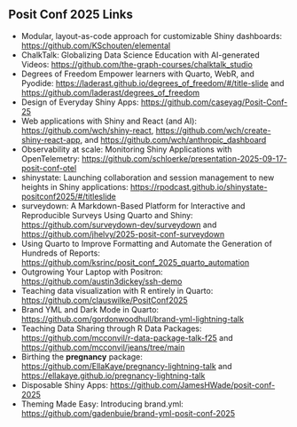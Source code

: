 ## Posit Conf 2025 Links

* Modular, layout-as-code approach for customizable Shiny dashboards: https://github.com/KSchouten/elemental  
* ChalkTalk: Globalizing Data Science Education with AI-generated Videos: https://github.com/the-graph-courses/chalktalk_studio  
* Degrees of Freedom Empower learners with Quarto, WebR, and Pyodide: https://laderast.github.io/degrees_of_freedom/#/title-slide and https://github.com/laderast/degrees_of_freedom  
* Design of Everyday Shiny Apps: https://github.com/caseyag/Posit-Conf-25
* Web applications with Shiny and React (and AI): https://github.com/wch/shiny-react, https://github.com/wch/create-shiny-react-app, and https://github.com/wch/anthropic_dashboard
* Observability at scale: Monitoring Shiny Applications with OpenTelemetry: https://github.com/schloerke/presentation-2025-09-17-posit-conf-otel
* shinystate: Launching collaboration and session management to new heights in Shiny applications: https://rpodcast.github.io/shinystate-positconf2025/#/titleslide
* surveydown: A Markdown-Based Platform for Interactive and Reproducible Surveys Using Quarto and Shiny: https://github.com/surveydown-dev/surveydown and https://github.com/jhelvy/2025-posit-conf-surveydown
* Using Quarto to Improve Formatting and Automate the Generation of Hundreds of Reports: https://github.com/ksrinc/posit_conf_2025_quarto_automation
* Outgrowing Your Laptop with Positron: https://github.com/austin3dickey/ssh-demo
* Teaching data visualization with R entirely in Quarto: https://github.com/clauswilke/PositConf2025
* Brand YML and Dark Mode in Quarto: https://github.com/gordonwoodhull/brand-yml-lightning-talk
* Teaching Data Sharing through R Data Packages: https://github.com/mcconvil/r-data-package-talk-f25 and https://github.com/mcconvil/jeans/tree/main
* Birthing the **pregnancy** package: https://github.com/EllaKaye/pregnancy-lightning-talk and https://ellakaye.github.io/pregnancy-lightning-talk
* Disposable Shiny Apps: https://github.com/JamesHWade/posit-conf-2025
* Theming Made Easy: Introducing brand.yml: https://github.com/gadenbuie/brand-yml-posit-conf-2025




